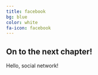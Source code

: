 ```yaml
---
title: facebook
bg: blue
color: white
fa-icon: facebook
---
```


## On to the next chapter!

Hello, social network!
